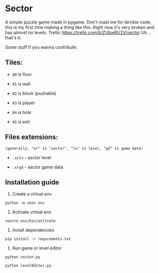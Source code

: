 # Sector
A simple puzzle game made in pygame. Don't roast me for terrible code, this is my first time making a thing like this. Right now it's very broken and has almost no levels.
Trello: https://trello.com/b/ZUbwRU2V/sector
Uh... that's it.

Some stuff if you wanna contribute:

## Tiles:
  
+  `00` is floor
  
+  `01` is wall
  
+  `02` is block (pushable)
  
+  `03` is player
  
+  `04` is hole
  
+  `05` is exit
  
  
  
## Files extensions:

  `(generally, "sr" is "sector", "lv" is level, "gd" is game data)`

+  `.srlv` - sector level
  
+  `.srgd` - sector game data

## Installation guide

1. Create a virtual env

  ```
  python -m venv env
  ```

1. Activate virtual env

  ```
  source env/bin/activate
  ```

1. Install dependencies

  ```
  pip install -r requrements.txt
  ```

1. Run game or level editor

  ```
  python sector.py
  ```

  ```
  python levelEditor.py
  ```
